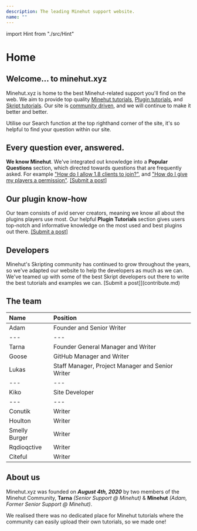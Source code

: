 ```yaml
---
description: The leading Minehut support website.
name: ""
---
```


import Hint from "./src/Hint"

# Home

## Welcome... to minehut.xyz

Minehut.xyz is home to the best Minehut-related support you'll find on the web. We aim to provide top quality [Minehut tutorials](/faq/panel), [Plugin tutorials](/plugins/popular), and [Skript tutorials](/skript/basics). Our site is [community driven](/contribute), and we will continue to make it better and better.

<Hint style="info">
Utilise our Search function at the top righthand corner of the site, it's so helpful to find your question within our site.
</Hint>

## Every question ever, answered.

**We know Minehut**. We've integrated out knowledge into a **Popular Questions** section, which directed towards questions that are frequently asked. For example ["How do I allow 1.8 clients to join?"](/faq/other-questions/server-version), and ["How do I give my players a permission"](/faq/ingame/permissions). [\[Submit a post\]](/contribute)

## Our plugin know-how

Our team consists of avid server creators, meaning we know all about the plugins players use most. Our helpful **Plugin Tutorials** section gives users top-notch and informative knowledge on the most used and best plugins out there. [\[Submit a post\]](/contribute)

## Developers

Minehut's Skripting community has continued to grow throughout the years, so we've adapted our website to help the developers as much as we can. We've teamed up with some of the best Skript developers out there to write the best tutorials and examples we can. \[Submit a post\]\]\(contribute.md\)

## The team

| Name          | Position                                         |
| :------------ | :----------------------------------------------- |
| Adam          | Founder and Senior Writer                        |
| ---           | ---                                              |
| Tarna         | Founder General Manager and Writer               |
| Goose         | GitHub Manager and Writer                        |
| Lukas         | Staff Manager, Project Manager and Senior Writer |
| ---           | ---                                              |
| Kiko          | Site Developer                                   |
| ---           | ---                                              |
| Conutik       | Writer                                           |
| Houlton       | Writer                                           |
| Smelly Burger | Writer                                           |
| Rqdioqctive   | Writer                                           |
| Citeful       | Writer                                           |

## About us

Minehut.xyz was founded on _**August 4th, 2020**_ by two members of the Minehut Community, **Tarna** _\(Senior Support @ Minehut\)_ & **Minehut** _\(Adam, Former Senior Support @ Minehut\)_.

We realised there was no dedicated place for Minehut tutorials where the community can easily upload their own tutorials, so we made one!
